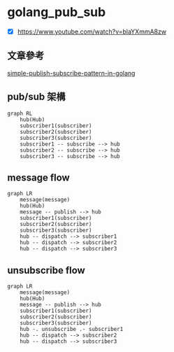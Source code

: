 # golang_pub_sub

 - [x] https://www.youtube.com/watch?v=blaYXmmA8zw

## 文章參考

[simple-publish-subscribe-pattern-in-golang](https://blog.wu-boy.com/2022/04/simple-publish-subscribe-pattern-in-golang/) 

## pub/sub 架構

```mermaid
graph RL
    hub(Hub)
    subscriber1(subscriber)
    subscriber2(subscriber)
    subscriber3(subscriber)
    subscriber1 -- subscribe --> hub
    subscriber2 -- subscribe --> hub
    subscriber3 -- subscribe --> hub
```

## message flow

```mermaid
graph LR
    message(message)
    hub(Hub)
    message -- publish --> hub
    subscriber1(subscriber)
    subscriber2(subscriber)
    subscriber3(subscriber)
    hub -- dispatch --> subscriber1
    hub -- dispatch --> subscriber2
    hub -- dispatch --> subscriber3
```

## unsubscribe flow

```mermaid
graph LR
    message(message)
    hub(Hub)
    message -- publish --> hub
    subscriber1(subscriber)
    subscriber2(subscriber)
    subscriber3(subscriber)
    hub -. unsubscribe .- subscriber1
    hub -- dispatch --> subscriber2
    hub -- dispatch --> subscriber3
```